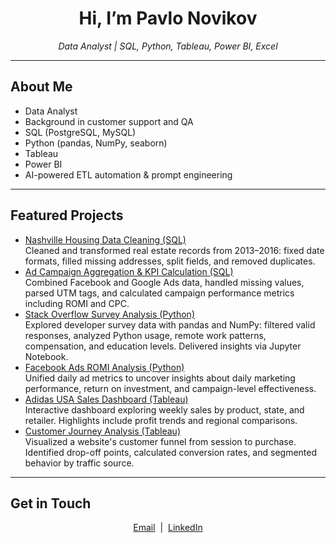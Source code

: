<!-- PROFILE HEADER -->
<h1 align="center">Hi, I’m Pavlo Novikov</h1>
<p align="center">
  <em>Data Analyst | SQL, Python, Tableau, Power BI, Excel</em>
</p>


---

## About Me
- Data Analyst 
- Background in customer support and QA
- SQL (PostgreSQL, MySQL)  
- Python (pandas, NumPy, seaborn)  
- Tableau  
- Power BI
- AI-powered ETL automation & prompt engineering

---

##  Featured Projects
<!-- Use GitHub’s “pin a repo” feature to highlight these. Below are examples: -->
- [Nashville Housing Data Cleaning (SQL)](https://github.com/PavloNovikov97/nashville-housing-data-cleaning-sql)  
  Cleaned and transformed real estate records from 2013–2016: fixed date formats, filled missing addresses, split fields, and removed duplicates.
- [Ad Campaign Aggregation & KPI Calculation (SQL)](https://github.com/PavloNovikov97/ad-campaign-aggregation-sql)  
  Combined Facebook and Google Ads data, handled missing values, parsed UTM tags, and calculated campaign performance metrics including ROMI and CPC.
- [Stack Overflow Survey Analysis (Python)](https://github.com/PavloNovikov97/stackoverflow-survey-analysis-python/)  
  Explored developer survey data with pandas and NumPy: filtered valid responses, analyzed Python usage, remote work patterns, compensation, and education levels. Delivered insights via Jupyter Notebook.
- [Facebook Ads ROMI Analysis (Python)](https://github.com/PavloNovikov97/facebook-ads-romi-python)  
  Unified daily ad metrics to uncover insights about daily marketing performance, return on investment, and campaign-level effectiveness.
- [Adidas USA Sales Dashboard (Tableau)](https://public.tableau.com/app/profile/pavlo.novikov/viz/AdidasUSASalesDashboard_17479465759660/Dashboard)  
  Interactive dashboard exploring weekly sales by product, state, and retailer. Highlights include profit trends and regional comparisons.
- [Customer Journey Analysis (Tableau)](https://public.tableau.com/app/profile/pavlo.novikov/viz/CustomerJourneyandConverionAnalysisDashboard/CustomerJourneyandConversionAnalysis)  
  Visualized a website's customer funnel from session to purchase. Identified drop-off points, calculated conversion rates, and segmented behavior by traffic source.


---

## Get in Touch
<p align="center">
  <a href="mailto:pavlo.novikov97@gmail.com">Email</a> &nbsp;|&nbsp;
  <a href="https://www.linkedin.com/in/pavlo-novikov">LinkedIn</a>
</p>
